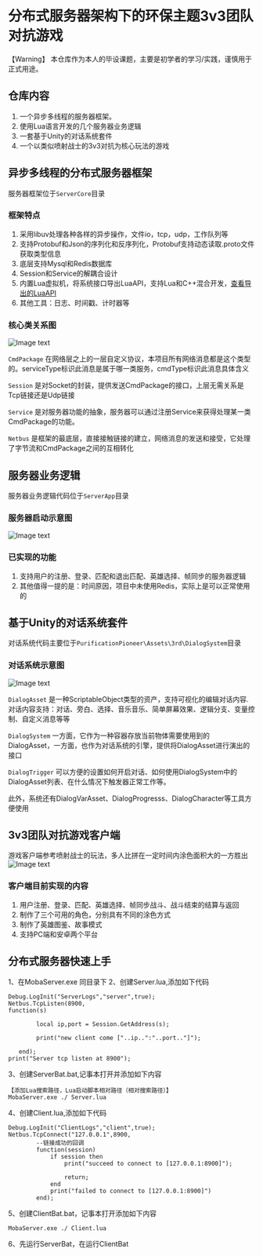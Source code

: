 # 分布式服务器架构下的环保主题3v3团队对抗游戏

【Warning】 本仓库作为本人的毕设课题，主要是初学者的学习/实践，谨慎用于正式用途。

## 仓库内容

1. 一个异步多线程的服务器框架。
2. 使用Lua语言开发的几个服务器业务逻辑
3. 一套基于Unity的对话系统套件
4. 一个以类似喷射战士的3v3对抗为核心玩法的游戏

## 异步多线程的分布式服务器框架

服务器框架位于`ServerCore`目录

### 框架特点

1. 采用libuv处理各种各样的异步操作，文件io，tcp，udp，工作队列等
2. 支持Protobuf和Json的序列化和反序列化，Protobuf支持动态读取.proto文件获取类型信息
3. 底层支持Mysql和Redis数据库
4. Session和Service的解耦合设计
5. 内置Lua虚拟机，将系统接口导出LuaAPI，支持Lua和C++混合开发，[查看导出的LuaAPI](https://github.com/ZerlenZhang/distributed-architecture-of-moba-game-server/wiki/Lua%E6%8E%A5%E5%8F%A3%E6%8C%87%E5%BC%95)
6. 其他工具：日志、时间戳、计时器等

### 核心类关系图
![Image text](https://github.com/ZerlenZhang/distributed-architecture-of-moba-game-server/raw/master/Images/UML_1.png)

`CmdPackage` 在网络层之上的一层自定义协议，本项目所有网络消息都是这个类型的。serviceType标识此消息是属于哪一类服务，cmdType标识此消息具体含义

`Session` 是对Socket的封装，提供发送CmdPackage的接口，上层无需关系是Tcp链接还是Udp链接

`Service` 是对服务器功能的抽象，服务器可以通过注册Service来获得处理某一类CmdPackage的功能。

`Netbus` 是框架的最底层，直接接触链接的建立，网络消息的发送和接受，它处理了字节流和CmdPackage之间的互相转化

## 服务器业务逻辑
服务器业务逻辑代码位于`ServerApp`目录

### 服务器启动示意图
![Image text](https://github.com/ZerlenZhang/distributed-architecture-of-moba-game-server/raw/master/Images/bushu.png)

### 已实现的功能
1. 支持用户的注册、登录、匹配和退出匹配、英雄选择、帧同步的服务器逻辑
2. 其他值得一提的是：时间原因，项目中未使用Redis，实际上是可以正常使用的

## 基于Unity的对话系统套件
对话系统代码主要位于`PurificationPioneer\Assets\3rd\DialogSystem`目录

### 对话系统示意图
![Image text](https://github.com/ZerlenZhang/distributed-architecture-of-moba-game-server/raw/master/Images/DialogStructure.png)

`DialogAsset` 是一种ScriptableObject类型的资产，支持可视化的编辑对话内容. 对话内容支持：对话、旁白、选择、音乐音乐、简单屏幕效果、逻辑分支、变量控制、自定义消息等等

`DialogSystem` 一方面，它作为一种容器存放当前物体需要使用到的DialogAsset，一方面，也作为对话系统的引擎，提供将DialogAsset进行演出的接口

`DialogTrigger` 可以方便的设置如何开启对话、如何使用DialogSystem中的DialogAsset列表、在什么情况下触发器正常工作等。

此外，系统还有DialogVarAsset、DialogProgresss、DialogCharacter等工具方便使用

## 3v3团队对抗游戏客户端

游戏客户端参考喷射战士的玩法，多人比拼在一定时间内涂色面积大的一方胜出
![Image text](https://github.com/ZerlenZhang/distributed-architecture-of-moba-game-server/raw/master/Images/Client.png)

### 客户端目前实现的内容
1. 用户注册、登录、匹配、英雄选择、帧同步战斗、战斗结束的结算与返回
2. 制作了三个可用的角色，分别具有不同的涂色方式
3. 制作了英雄图鉴、故事模式
4. 支持PC端和安卓两个平台


## 分布式服务器快速上手
1、在MobaServer.exe 同目录下
2、创建Server.lua,添加如下代码
~~~
Debug.LogInit("ServerLogs","server",true);
Netbus.TcpListen(8900,
function(s)      
    
        local ip,port = Session.GetAddress(s);
   
        print("new client come ["..ip..":"..port.."]");
 
   end);
print("Server tcp listen at 8900");
~~~
3、创建ServerBat.bat,记事本打开并添加如下内容
~~~
【添加Lua搜索路径，Lua启动脚本相对路径（相对搜索路径）】
MobaServer.exe ./ Server.lua
~~~
4、创建Client.lua,添加如下代码
~~~
Debug.LogInit("ClientLogs","client",true);
Netbus.TcpConnect("127.0.0.1",8900,
		--链接成功的回调
        function(session)
            if session then
                print("succeed to connect to [127.0.0.1:8900]");
                
                return;
            end
            print("failed to connect to [127.0.0.1:8900]")
        end);
~~~
5、创建ClientBat.bat，记事本打开添加如下内容
~~~
MobaServer.exe ./ Client.lua
~~~
6、先运行ServerBat，在运行ClientBat

